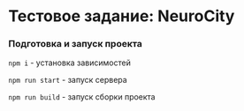 # Тестовое задание: NeuroCity

### Подготовка и запуск проекта

`npm i` - установка зависимостей

`npm run start` - запуск сервера

`npm run build` - запуск сборки проекта
